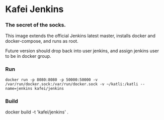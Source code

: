 # Kafei Jenkins

### The secret of the socks.

This image extends the official Jenkins latest master, installs docker and
docker-compose, and runs as root.

Future version should drop back into user jenkins, and assign jenkins user to
be in docker group.

### Run

`docker run -p 8080:8080 -p 50000:50000 -v /var/run/docker.sock:/var/run/docker.sock -v ~/katli:/katli --name=jenkins kafei/jenkins`

### Build

docker build -t 'kafei/jenkins' .
